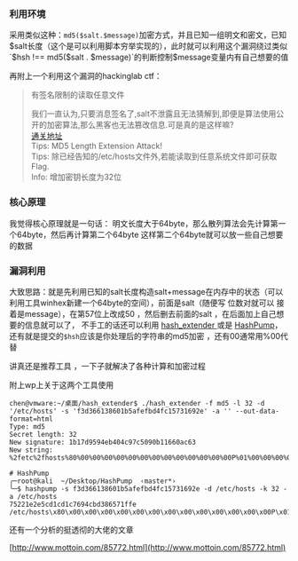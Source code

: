 ### 利用环境

采用类似这种：`md5($salt.$message)`加密方式，并且已知一组明文和密文，已知$salt长度（这个是可以利用脚本穷举实现的），此时就可以利用这个漏洞绕过类似 `$hsh !== md5($salt . $message)`的判断控制$message变量内有自己想要的值

再附上一个利用这个漏洞的hackinglab ctf：

> 有签名限制的读取任意文件
>
> 我们一直认为,只要消息签名了,salt不泄露且无法猜解到,即便是算法使用公开的加密算法,那么黑客也无法篡改信息.可是真的是这样嘛?  
> [通关地址](http://lab1.xseclab.com/decrypt1_53a52adb49c55c8daa5c8ee0ff59befe/md5_le.php)  
> Tips: MD5 Length Extension Attack!  
> Tips: 除已经告知的/etc/hosts文件外,若能读取到任意系统文件即可获取Flag.  
> Info: 增加密钥长度为32位

### 核心原理

我觉得核心原理就是一句话： 明文长度大于64byte，那么散列算法会先计算第一个64byte，然后再计算第二个64byte 这样第二个64byte就可以放一些自己想要的数据

### 漏洞利用

大致思路：就是先利用已知的salt长度构造salt+message在内存中的状态（可以利用工具winhex新建一个64byte的空间），前面是salt（随便写 位数对就可以 接着是message），在第57位上改成50 ，然后删去前面的salt ，在后面加上自己想要的信息就可以了，  不手工的话还可以利用 [ hash\_extender ](http://link.zhihu.com/?target=https%3A//github.com/iagox86/hash_extender)或是 [HashPump](http://link.zhihu.com/?target=https%3A//github.com/bwall/HashPump)，还有就是提交的`$hsh`应该是你处理后的字符串的md5加密 ，还有00通常用%00代替

讲真还是推荐工具 ，一下子就解决了各种计算和加密过程

附上wp上关于这两个工具使用

```text
chen@vmware:~/桌面/hash_extender$ ./hash_extender -f md5 -l 32 -d '/etc/hosts' -s 'f3d366138601b5afefbd4fc15731692e' -a '' --out-data-format=html
Type: md5
Secret length: 32
New signature: 1b17d9594eb404c97c5090b11660ac63
New string: %2fetc%2fhosts%80%00%00%00%00%00%00%00%00%00%00%00%00%00P%01%00%00%00%00%00%00

# HashPump
╭─root@kali  ~/Desktop/HashPump  ‹master*› 
╰─$ hashpump -s f3d366138601b5afefbd4fc15731692e -d /etc/hosts -k 32 -a /etc/hosts 
75221e2e5cd1cd1c7694cbd386571ffe
/etc/hosts\x80\x00\x00\x00\x00\x00\x00\x00\x00\x00\x00\x00\x00\x00P\x01\x00\x00\x00\x00\x00\x00/etc/hosts
```

还有一个分析的挺透彻的大佬的文章

[http://www.mottoin.com/85772.html](http://www.mottoin.com/85772.html)


